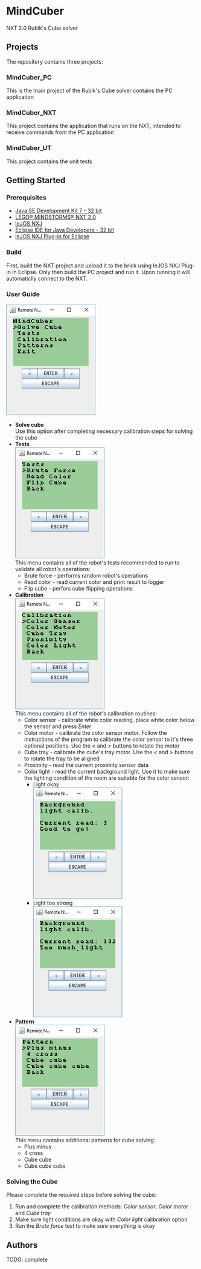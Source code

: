 <!-- FORGIVE ME C FOR I HAVE SINNED -->
# MindCuber
NXT 2.0 Rubik's Cube solver
## Projects
The repository contains three projects:
### MindCuber_PC
This is the main project of the Rubik's Cube solver contains the PC application
### MindCuber_NXT
This project contains the application that runs on the NXT, intended to receive commands from the PC application
### MindCuber_UT
This project contains the unit tests
## Getting Started
### Prerequisites
* [Java SE Development Kit 7 - 32 bit](http://www.oracle.com/technetwork/java/javase/downloads/java-archive-downloads-javase7-521261.html)
* [LEGO® MINDSTORMS® NXT 2.0](https://www.lego.com/en-us/mindstorms/downloads/nxt-software-download)
* [leJOS NXJ](http://www.lejos.org/nxj-downloads.php)
* [Eclipse IDE for Java Developers - 32 bit](http://www.eclipse.org/downloads/eclipse-packages/)
* [leJOS NXJ Plug-in for Eclipse](https://lejos.sourceforge.io/nxt/nxj/tutorial/Preliminaries/UsingEclipse.htm)
### Build
First, build the NXT project and upload it to the brick using leJOS NXJ Plug-in in Eclipse.
Only then build the PC project and run it. Upon running it will automaticlly connect to the NXT.
### User Guide
![alt text](https://raw.githubusercontent.com/nerya21/MindCuber/master/docs/resources/mainmenu.jpg)
* __Solve cube__<br/>Use this option after completing necessary calibration steps for solving the cube
* __Tests__<br/>![alt text](https://raw.githubusercontent.com/nerya21/MindCuber/master/docs/resources/testsmenu.jpg)
  <br/>This menu contains all of the robot's tests recommended to run to validate all robot's operations:
  * Brute force - performs random robot's operations
  * Read color - read current color and print result to logger
  * Flip cube - perfors cube flipping operations
* __Calibration__<br/>![alt text](https://raw.githubusercontent.com/nerya21/MindCuber/master/docs/resources/calibrationmenu.jpg)
  <br/>This menu contains all of the robot's calibration routines:
    * Color sensor - calibrate white color reading, place white color below the sensor and press _Enter_
    * Color motor - calibrate the color sensor motor. Follow the instructions of the program to calibrate the color sensor to it's three                       optional positions. Use the _<_ and _>_ buttons to rotate the motor
    * Cube tray - calibrate the cube's tray motor. Use the _<_ and _>_ buttons to rotate the tray to be aligned
    * Proximity - read the current proximity sensor data
    * Color light - read the current background light. Use it to make sure the lighting condition of the room are suitable for the color                       sensor:
        * Light okay<br/>![alt text](https://raw.githubusercontent.com/nerya21/MindCuber/master/docs/resources/background_ok.jpg)
        * Light too strong<br/>![alt text](https://raw.githubusercontent.com/nerya21/MindCuber/master/docs/resources/background_not.jpg)
* __Pattern__<br/>![alt text](https://raw.githubusercontent.com/nerya21/MindCuber/master/docs/resources/patternmenu.jpg)
  <br/>This menu contains additional patterns for cube solving:
  * Plus minus
  * 4 cross
  * Cube cube
  * Cube cube cube
### Solving the Cube
Please complete the required steps before solving the cube:
1. Run and complete the calibration methods: _Color sensor_, _Color motor_ and _Cube tray_
2. Make sure light conditions are okay with _Color light_ calibration option
3. Run the _Brute force_ test to make sure everything is okay
## Authors
TODO: complete
